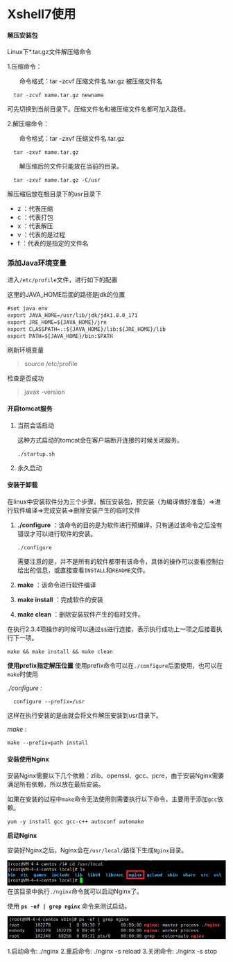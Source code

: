 # Xshell7使用


#### 解压安装包

Linux下*.tar.gz文件解压缩命令

1.压缩命令：

　　命令格式：tar -zcvf 压缩文件名.tar.gz 被压缩文件名
```
  tar -zcvf name.tar.gz newname
```

可先切换到当前目录下。压缩文件名和被压缩文件名都可加入路径。

2.解压缩命令：

　　命令格式：tar -zxvf 压缩文件名.tar.gz

```
  tar -zxvf name.tar.gz
```
　　解压缩后的文件只能放在当前的目录。
```
  tar -zxvf name.tar.gz -C/usr
```
解压缩后放在根目录下的usr目录下

- z ：代表压缩
- c ：代表打包
- x ：代表解压
- v ：代表的是过程
- f ：代表的是指定的文件名

### 添加Java环境变量
进入`/etc/profile`文件，进行如下的配置

这里的JAVA_HOME后面的路径是jdk的位置

```
#set java env
export JAVA_HOME=/usr/lib/jdk/jdk1.8.0_171
export JRE_HOME=${JAVA_HOME}/jre  
export CLASSPATH=.:${JAVA_HOME}/lib:${JRE_HOME}/lib  
export PATH=${JAVA_HOME}/bin:$PATH
```
刷新环境变量
>source /etc/profile

检查是否成功

>javax -version


#### 开启tomcat服务

1. 当前会话启动

    这种方式启动的tomcat会在客户端断开连接的时候关闭服务。

    ```
    ./startup.sh
    ```
3. 永久启动

#### 安装于卸载

在linux中安装软件分为三个步骤，解压安装包，预安装（为编译做好准备）=>进行软件编译=>完成安装=>删除安装产生的临时文件

1. **./configure** ：该命令的目的是为软件进行预编译，只有通过该命令之后没有错误才可以进行软件的安装。
    ```
    ./configure
    ```
    需要注意的是，并不是所有的软件都带有该命令，具体的操作可以查看控制台给出的信息，或直接查看`INSTALL`和`README`文件。

2. **make** ：该命令进行软件编译

3. **make install** ：完成软件的安装

4. **make clean** ：删除安装软件产生的临时文件。



在执行2.3.4项操作的时候可以通过`$$`进行连接，表示执行成功上一项之后接着执行下一项。
```
make && make install && make clean
```

**使用prefix指定解压位置**
使用prefix命令可以在`./configure`后面使用，也可以在`make`时使用

*./configure* :
```
  configure --prefix=/usr
```
这样在执行安装的是由就会将文件解压安装到usr目录下。

*make* :
```
make --prefix=path install
```

#### 安装使用Nginx

安装Nginx需要以下几个依赖：zlib、openssl、gcc、pcre，由于安装Nginx需要满足所有依赖，所以放在最后安装。

如果在安装的过程中`make`命令无法使用则需要执行以下命令，主要用于添加`gcc`依赖。
```
yum -y install gcc gcc-c++ autoconf automake
```

**启动Nginx**

安装好Nginx之后，Nginx会在`/usr/local/`路径下生成`Nginx`目录。

![](assets/Xshell7-a98d429e.png)
在该目录中执行`./nginx`命令就可以启动Nginx了。

使用 **`ps -ef | grep nginx`** 命令来测试启动。

![](assets/Xshell7-39feca69.png)

1.启动命令: ./nginx
2.重启命令: ./nginx -s reload
3.关闭命令: ./nginx -s stop

